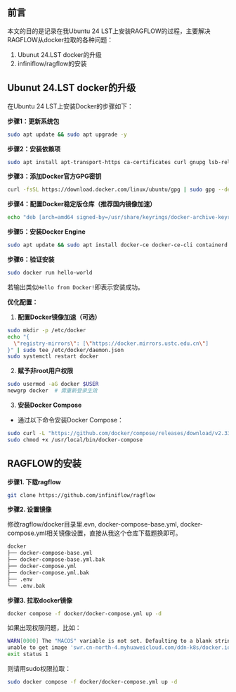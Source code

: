 <h2>前言</h2>
<p>本文的目的是记录在我Ubuntu 24 LST上安装RAGFLOW的过程，主要解决RAGFLOW从docker拉取的各种问题：</p>
<ol>
   <li>Ubunut 24.LST docker的升级</li>
   <li>infiniflow/ragflow的安装</li>
</ol>
<h2 id="docker">Ubunut 24.LST docker的升级</h2>
在Ubuntu 24 LST上安装Docker的步骤如下：

**步骤1：更新系统包**
```bash
sudo apt update && sudo apt upgrade -y
```

**步骤2：安装依赖项**
```bash
sudo apt install apt-transport-https ca-certificates curl gnupg lsb-release -y
```

**步骤3：添加Docker官方GPG密钥**
```bash
curl -fsSL https://download.docker.com/linux/ubuntu/gpg | sudo gpg --dearmor -o /usr/share/keyrings/docker-archive-keyring.gpg
```

**步骤4：配置Docker稳定版仓库（推荐国内镜像加速）**
```bash
echo "deb [arch=amd64 signed-by=/usr/share/keyrings/docker-archive-keyring.gpg] https://mirrors.aliyun.com/docker-ce/linux/ubuntu $(lsb_release -cs) stable" | sudo tee /etc/apt/sources.list.d/docker.list > /dev/null
```

**步骤5：安装Docker Engine**
```bash
sudo apt update && sudo apt install docker-ce docker-ce-cli containerd.io -y
```

**步骤6：验证安装**
```bash
sudo docker run hello-world
```
若输出类似`Hello from Docker!`即表示安装成功。

**优化配置：**
1. **配置Docker镜像加速（可选）**
```bash
sudo mkdir -p /etc/docker
echo "{
  \"registry-mirrors\": [\"https://docker.mirrors.ustc.edu.cn\"]
}" | sudo tee /etc/docker/daemon.json
sudo systemctl restart docker
```

2. **赋予非root用户权限**
```bash
sudo usermod -aG docker $USER
newgrp docker  # 需重新登录生效
```

3. **安装Docker Compose**
- 通过以下命令安装Docker Compose：
```bash
sudo curl -L "https://github.com/docker/compose/releases/download/v2.33.1/docker-compose-linux-x86_64" -o /usr/local/bin/docker-compose
sudo chmod +x /usr/local/bin/docker-compose
```


<h2 id="ragflow">RAGFLOW的安装</h2>

**步骤1. 下载ragflow**
```bash
git clone https://github.com/infiniflow/ragflow
```

**步骤2. 设置镜像**

<p>修改ragflow/docker目录里.evn, docker-compose-base.yml, docker-compose.yml相关镜像设置，直接从我这个仓库下载题换即可。</p>

```bash
docker
├── docker-compose-base.yml
├── docker-compose-base.yml.bak
├── docker-compose.yml
├── docker-compose.yml.bak
├── .env
└── .env.bak
```

**步骤3. 拉取docker镜像**

```bash
docker compose -f docker/docker-compose.yml up -d
```

<p>如果出现权限问题，比如：</p>
  
```bash
WARN[0000] The "MACOS" variable is not set. Defaulting to a blank string. 
unable to get image 'swr.cn-north-4.myhuaweicloud.com/ddn-k8s/docker.io/mysql:8.0.39': permission denied while trying to connect to the Docker daemon socket at unix:///var/run/docker.sock: Get "http://%2Fvar%2Frun%2Fdocker.sock/v1.47/images/swr.cn-north-4.myhuaweicloud.com/ddn-k8s/docker.io/mysql:8.0.39/json": dial unix /var/run/docker.sock: connect: permission denied
exit status 1
```

<p>则请用sudo权限拉取：</p>

```bash
sudo docker compose -f docker/docker-compose.yml up -d
```
